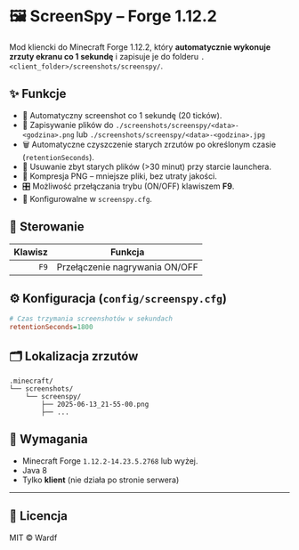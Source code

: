 # 🖼 ScreenSpy – Forge 1.12.2

Mod kliencki do Minecraft Forge 1.12.2, który **automatycznie wykonuje zrzuty ekranu co 1 sekundę** i zapisuje je do folderu `.<client_folder>/screenshots/screenspy/`.

## ✨ Funkcje

- 📸 Automatyczny screenshot co 1 sekundę (20 ticków).
- 💾 Zapisywanie plików do `./screenshots/screenspy/<data>-<godzina>.png` lub `./screenshots/screenspy/<data>-<godzina>.jpg`
- 🗑️ Automatyczne czyszczenie starych zrzutów po określonym czasie (`retentionSeconds`).
- 🧹 Usuwanie zbyt starych plików (>30 minut) przy starcie launchera.
- 🧮 Kompresja PNG – mniejsze pliki, bez utraty jakości.
- 🎛️ Możliwość przełączania trybu (ON/OFF) klawiszem **F9**.
- 🧩 Konfigurowalne w `screenspy.cfg`.

## 🧷 Sterowanie

| Klawisz | Funkcja                      |
|--------:|------------------------------|
| `F9`    | Przełączenie nagrywania ON/OFF |

## ⚙️ Konfiguracja (`config/screenspy.cfg`)

```cfg
# Czas trzymania screenshotów w sekundach
retentionSeconds=1800
```

## 🗂 Lokalizacja zrzutów

```
.minecraft/
└── screenshots/
    └── screenspy/
        ├── 2025-06-13_21-55-00.png
        ├── ...
```

## 🧪 Wymagania

- Minecraft Forge `1.12.2-14.23.5.2768` lub wyżej.
- Java 8
- Tylko **klient** (nie działa po stronie serwera)

---

## 📖 Licencja

MIT © Wardf
